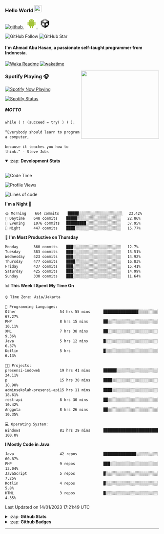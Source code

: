 ### Hello World <img src="https://github.com/eby8zevin/eby8zevin/blob/main/assets/Hi.gif"  width="23" height="23">

<p align="left">
  <a href="https://github.com/eby8zevin" target="_blank">
    <img src="https://github.com/eby8zevin/eby8zevin/blob/main/assets/GitHub.png" alt="github" width="33" height="33"/>
  </a>
  &nbsp;
  <a href="https://github.com/eby8zevin/QRBarcode" target="_blank">
    <img src="https://raw.githubusercontent.com/devicons/devicon/master/icons/android/android-plain.svg" alt="android" width="33" height="33"/>
  </a>
  &nbsp;
  <a href="https://github.com/eby8zevin/unity-ARMarker" target="_blank">
    <img src="https://raw.githubusercontent.com/devicons/devicon/master/icons/unity/unity-original.svg" alt="unity" width="33" height="33"/>
  </a>
</p>

![GitHub Follow](https://img.shields.io/github/followers/eby8zevin.svg?style=social&label=Follow)
![GitHub Star](https://img.shields.io/github/stars/eby8zevin?affiliations=OWNER%2CCOLLABORATOR&style=social&label=Star)

#### I'm Ahmad Abu Hasan, a passionate self-taught programmer from Indonesia.

[![Waka Readme](https://github.com/eby8zevin/eby8zevin/actions/workflows/anmol098.yml/badge.svg)](https://github.com/eby8zevin/eby8zevin/actions/workflows/anmol098.yml)
[![wakatime](https://wakatime.com/badge/user/bbcd646f-1daf-4865-a20e-46d4c803e6f8.svg)](https://wakatime.com/@bbcd646f-1daf-4865-a20e-46d4c803e6f8)

<img src="https://github.com/eby8zevin/eby8zevin/blob/main/assets/Octocat.png" width="255" height="222" align='right'>

### Spotify Playing 🎧

[<img src="https://spotify-now-playing-ahmadabuhasan.vercel.app/api/spotify-playing" alt="Spotify Now Playing" width="350" />](https://open.spotify.com/user/gr3y7pr12w9ol2dy2ccdb10e7)

[<img src="https://readme-spotify-status-ahmadabuhasan.vercel.app/api/run-spotify-status" alt="Spotify Status" width="350" />](https://open.spotify.com/user/gr3y7pr12w9ol2dy2ccdb10e7)

##### MOTTO

```
while ( ! (succeed = try( ) ) );

“Everybody should learn to program a computer,

because it teaches you how to think.” - Steve Jobs
```

<details open>
  <summary> :zap: <b>Development Stats</b> </summary>
<br/>

<!--START_SECTION:waka-->
![Code Time](http://img.shields.io/badge/Code%20Time-2%2C474%20hrs%2050%20mins-blue)

![Profile Views](http://img.shields.io/badge/Profile%20Views-3-blue)

![Lines of code](https://img.shields.io/badge/From%20Hello%20World%20I%27ve%20Written-259%20Thousand%20lines%20of%20code-blue)

**I'm a Night 🦉** 

```text
🌞 Morning    664 commits    █████░░░░░░░░░░░░░░░░░░░░   23.42% 
🌆 Daytime    648 commits    █████░░░░░░░░░░░░░░░░░░░░   22.86% 
🌃 Evening    1076 commits   █████████░░░░░░░░░░░░░░░░   37.95% 
🌙 Night      447 commits    ████░░░░░░░░░░░░░░░░░░░░░   15.77%

```
📅 **I'm Most Productive on Thursday** 

```text
Monday       360 commits    ███░░░░░░░░░░░░░░░░░░░░░░   12.7% 
Tuesday      383 commits    ███░░░░░░░░░░░░░░░░░░░░░░   13.51% 
Wednesday    423 commits    ███░░░░░░░░░░░░░░░░░░░░░░   14.92% 
Thursday     477 commits    ████░░░░░░░░░░░░░░░░░░░░░   16.83% 
Friday       437 commits    ███░░░░░░░░░░░░░░░░░░░░░░   15.41% 
Saturday     425 commits    ███░░░░░░░░░░░░░░░░░░░░░░   14.99% 
Sunday       330 commits    ███░░░░░░░░░░░░░░░░░░░░░░   11.64%

```


📊 **This Week I Spent My Time On** 

```text
⌚︎ Time Zone: Asia/Jakarta

💬 Programming Languages: 
Other                    54 hrs 55 mins      ████████████████░░░░░░░░░   67.27% 
PHP                      8 hrs 15 mins       ██░░░░░░░░░░░░░░░░░░░░░░░   10.11% 
XML                      7 hrs 38 mins       ██░░░░░░░░░░░░░░░░░░░░░░░   9.36% 
Java                     5 hrs 12 mins       █░░░░░░░░░░░░░░░░░░░░░░░░   6.37% 
Kotlin                   5 hrs               █░░░░░░░░░░░░░░░░░░░░░░░░   6.13%

🐱‍💻 Projects: 
presensi-indoweb         19 hrs 41 mins      ██████░░░░░░░░░░░░░░░░░░░   24.11% 
p                        15 hrs 30 mins      ████░░░░░░░░░░░░░░░░░░░░░   18.98% 
adminsekolah-presensi-api15 hrs 11 mins      ████░░░░░░░░░░░░░░░░░░░░░   18.61% 
rest-api                 8 hrs 30 mins       ██░░░░░░░░░░░░░░░░░░░░░░░   10.42% 
Anggota                  8 hrs 26 mins       ██░░░░░░░░░░░░░░░░░░░░░░░   10.35%

💻 Operating System: 
Windows                  81 hrs 39 mins      █████████████████████████   100.0%

```

**I Mostly Code in Java** 

```text
Java                     42 repos            ███████████████░░░░░░░░░░   60.87% 
PHP                      9 repos             ███░░░░░░░░░░░░░░░░░░░░░░   13.04% 
JavaScript               5 repos             █░░░░░░░░░░░░░░░░░░░░░░░░   7.25% 
Kotlin                   4 repos             █░░░░░░░░░░░░░░░░░░░░░░░░   5.8% 
HTML                     3 repos             █░░░░░░░░░░░░░░░░░░░░░░░░   4.35%

```



 Last Updated on 14/01/2023 17:21:49 UTC
<!--END_SECTION:waka-->

</details>

<details>
  <summary> :zap: <b>Github Stats</b> </summary>
<p align="center">:heart:</p>
<p align="center"><a href="https://github.com/eby8zevin">
  <img src="https://github-readme-stats.vercel.app/api?username=eby8zevin&show_icons=true&theme=dark&line_height=20">
  <img src="https://github-readme-stats.vercel.app/api/top-langs/?username=eby8zevin&layout=compact&theme=dark">
</a></p>
<p align="center">
  <a href="https://github.com/eby8zevin">
    <img src="https://github-readme-streak-stats.herokuapp.com/?user=eby8zevin&theme=dark"/>
  </a>
</p>
</details>

<details>
  <summary> :zap: <b>Github Badges</b> </summary>
  <br>
  <a href='https://archiveprogram.github.com/'><img src='https://raw.githubusercontent.com/acervenky/animated-github-badges/master/assets/acbadge.gif' width='40' height='40'></a> 
  <a href='https://docs.github.com/en/developers'><img src='https://raw.githubusercontent.com/acervenky/animated-github-badges/master/assets/devbadge.gif' width='40' height='40'></a> 
  <a href='https://github.com/pricing'><img src='https://raw.githubusercontent.com/acervenky/animated-github-badges/master/assets/pro.gif' width='40' height='40'></a> 
  <a href='https://stars.github.com/'><img src='https://raw.githubusercontent.com/acervenky/animated-github-badges/master/assets/starbadge.gif' width='35' height='35'></a> 
  <a href='https://docs.github.com/en/github/supporting-the-open-source-community-with-github-sponsors'><img src='https://raw.githubusercontent.com/acervenky/animated-github-badges/master/assets/sponsorbadge.gif' width='35' height='35'></a>
</details>

---
